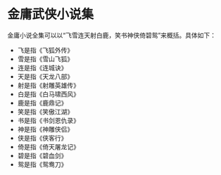 # 金庸武侠小说集

金庸小说全集可以以“飞雪连天射白鹿，笑书神侠倚碧鸳”来概括。具体如下：
- 飞是指《飞狐外传》
- 雪是指《雪山飞狐》
- 连是指《连城诀》
- 天是指《天龙八部》
- 射是指《射雕英雄传》
- 白是指《白马啸西风》
- 鹿是指《鹿鼎记》
- 笑是指《笑傲江湖》
- 书是指《书剑恩仇录》
- 神是指《神雕侠侣》
- 侠是指《侠客行》
- 倚是指《倚天屠龙记》
- 碧是指《碧血剑》
- 鸳是指《鸳鸯刀》
